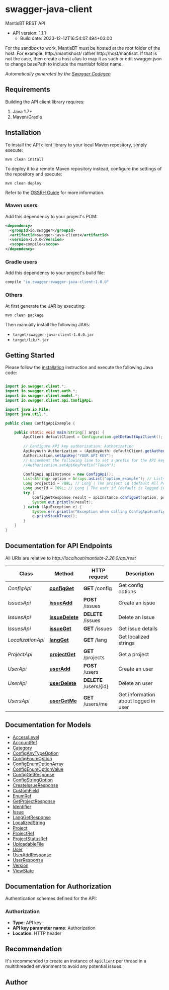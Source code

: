 # swagger-java-client

MantisBT REST API
- API version: 1.1.1
  - Build date: 2023-12-12T16:54:07.494+03:00

For the sandbox to work, MantisBT must be hosted at the root folder of the host. For example: http://mantishost/ rather http://host/mantisbt.  If that is not the case, then create a host alias to map it as such or edit swagger.json to change basePath to include the mantisbt folder name.


*Automatically generated by the [Swagger Codegen](https://github.com/swagger-api/swagger-codegen)*


## Requirements

Building the API client library requires:
1. Java 1.7+
2. Maven/Gradle

## Installation

To install the API client library to your local Maven repository, simply execute:

```shell
mvn clean install
```

To deploy it to a remote Maven repository instead, configure the settings of the repository and execute:

```shell
mvn clean deploy
```

Refer to the [OSSRH Guide](http://central.sonatype.org/pages/ossrh-guide.html) for more information.

### Maven users

Add this dependency to your project's POM:

```xml
<dependency>
  <groupId>io.swagger</groupId>
  <artifactId>swagger-java-client</artifactId>
  <version>1.0.0</version>
  <scope>compile</scope>
</dependency>
```

### Gradle users

Add this dependency to your project's build file:

```groovy
compile "io.swagger:swagger-java-client:1.0.0"
```

### Others

At first generate the JAR by executing:

```shell
mvn clean package
```

Then manually install the following JARs:

* `target/swagger-java-client-1.0.0.jar`
* `target/lib/*.jar`

## Getting Started

Please follow the [installation](#installation) instruction and execute the following Java code:

```java

import io.swagger.client.*;
import io.swagger.client.auth.*;
import io.swagger.client.model.*;
import io.swagger.client.api.ConfigApi;

import java.io.File;
import java.util.*;

public class ConfigApiExample {

    public static void main(String[] args) {
        ApiClient defaultClient = Configuration.getDefaultApiClient();
        
        // Configure API key authorization: Authorization
        ApiKeyAuth Authorization = (ApiKeyAuth) defaultClient.getAuthentication("Authorization");
        Authorization.setApiKey("YOUR API KEY");
        // Uncomment the following line to set a prefix for the API key, e.g. "Token" (defaults to null)
        //Authorization.setApiKeyPrefix("Token");

        ConfigApi apiInstance = new ConfigApi();
        List<String> option = Arrays.asList("option_example"); // List<String> | An array of configuration options.
        Long projectId = 789L; // Long | The project id (default All Projects).
        Long userId = 789L; // Long | The user id (default is logged in user).  This can only be set by users with access level ADMINISTRATOR.
        try {
            ConfigGetResponse result = apiInstance.configGet(option, projectId, userId);
            System.out.println(result);
        } catch (ApiException e) {
            System.err.println("Exception when calling ConfigApi#configGet");
            e.printStackTrace();
        }
    }
}

```

## Documentation for API Endpoints

All URIs are relative to *http://localhost/mantisbt-2.26.0/api/rest*

Class | Method | HTTP request | Description
------------ | ------------- | ------------- | -------------
*ConfigApi* | [**configGet**](docs/ConfigApi.md#configGet) | **GET** /config | Get config options
*IssuesApi* | [**issueAdd**](docs/IssuesApi.md#issueAdd) | **POST** /issues | Create an issue
*IssuesApi* | [**issueDelete**](docs/IssuesApi.md#issueDelete) | **DELETE** /issues | Delete an issue
*IssuesApi* | [**issueGet**](docs/IssuesApi.md#issueGet) | **GET** /issues | Get issue details
*LocalizationApi* | [**langGet**](docs/LocalizationApi.md#langGet) | **GET** /lang | Get localized strings
*ProjectApi* | [**projectGet**](docs/ProjectApi.md#projectGet) | **GET** /projects | Get a project
*UserApi* | [**userAdd**](docs/UserApi.md#userAdd) | **POST** /users | Create an user
*UserApi* | [**userDelete**](docs/UserApi.md#userDelete) | **DELETE** /users/{id} | Delete an user
*UsersApi* | [**userGetMe**](docs/UsersApi.md#userGetMe) | **GET** /users/me | Get information about logged in user


## Documentation for Models

 - [AccessLevel](docs/AccessLevel.md)
 - [AccountRef](docs/AccountRef.md)
 - [Category](docs/Category.md)
 - [ConfigAnyTypeOption](docs/ConfigAnyTypeOption.md)
 - [ConfigEnumOption](docs/ConfigEnumOption.md)
 - [ConfigEnumOptionArray](docs/ConfigEnumOptionArray.md)
 - [ConfigEnumOptionValue](docs/ConfigEnumOptionValue.md)
 - [ConfigGetResponse](docs/ConfigGetResponse.md)
 - [ConfigStringOption](docs/ConfigStringOption.md)
 - [CreateIssueResponse](docs/CreateIssueResponse.md)
 - [CustomField](docs/CustomField.md)
 - [EnumRef](docs/EnumRef.md)
 - [GetProjectResponse](docs/GetProjectResponse.md)
 - [Identifier](docs/Identifier.md)
 - [Issue](docs/Issue.md)
 - [LangGetResponse](docs/LangGetResponse.md)
 - [LocalizedString](docs/LocalizedString.md)
 - [Project](docs/Project.md)
 - [ProjectRef](docs/ProjectRef.md)
 - [ProjectStatusRef](docs/ProjectStatusRef.md)
 - [UploadableFile](docs/UploadableFile.md)
 - [User](docs/User.md)
 - [UserAddResponse](docs/UserAddResponse.md)
 - [UserResponse](docs/UserResponse.md)
 - [Version](docs/Version.md)
 - [ViewState](docs/ViewState.md)


## Documentation for Authorization

Authentication schemes defined for the API:
### Authorization

- **Type**: API key
- **API key parameter name**: Authorization
- **Location**: HTTP header


## Recommendation

It's recommended to create an instance of `ApiClient` per thread in a multithreaded environment to avoid any potential issues.

## Author



